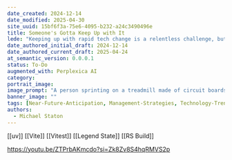 ```yaml
---
date_created: 2024-12-14
date_modified: 2025-04-30
site_uuid: 15bf6f3a-75e6-4095-b232-a24c3490496e
title: Someone's Gotta Keep Up with It
lede: "Keeping up with rapid tech change is a relentless challenge, but it’s the key to staying relevant."
date_authored_initial_draft: 2024-12-14
date_authored_current_draft: 2025-04-24
at_semantic_version: 0.0.0.1
status: To-Do
augmented_with: Perplexica AI
category: 
portrait_image: 
image_prompt: "A person sprinting on a treadmill made of circuit boards, with new technologies and icons flying by on a digital display. The mood is urgent, dynamic, and futuristic."
banner_image: ""
tags: [Near-Future-Anticipation, Management-Strategies, Technology-Trends]
authors:
  - Michael Staton
---
```


[[uv]]
[[Vite]]
[[Vitest]]
[[Legend State]]
[[RS Build]]



https://youtu.be/ZTPrbAKmcdo?si=Zk8Zv8S4hqRMVS2p